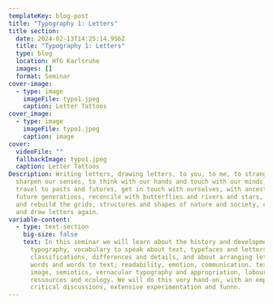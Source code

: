 ```yaml
---
templateKey: blog-post
title: "Typography 1: Letters"
title section:
  date: 2024-02-13T14:25:14.956Z
  title: "Typography 1: Letters"
  type: blog
  location: HfG Karlsruhe
  images: []
  format: Seminar
cover-image:
  - type: image
    imageFile: typo1.jpeg
    caption: Letter Tattoos
cover_image:
  - type: image
    imageFile: typo1.jpeg
    caption: image
cover:
  videoFile: ""
  fallbackImage: typo1.jpeg
  caption: Letter Tattoos
Description: Writing letters, drawing letters, to you, to me, to strangers. To
  sharpen our senses, to think with our hands and touch with our minds, we will
  travel to pasts and futures, get in touch with ourselves, with ancestors and
  future generations, reconcile with butterflies and rivers and stars, dissect
  and rebuild the grids, structures and shapes of nature and society, come back
  and draw letters again.
variable-content:
  - type: text-section
    big-size: false
    text: In this seminar we will learn about the history and developments of
      typography, vocabulary to speak about text, typefaces and letters;
      classifications, differences and details, and about arranging letters to
      words and words to text; readability, emotion, communication. text as
      image, semiotics, vernacular typography and appropriation, labour,
      ressources and ecology. We will do this very hand-on, with an emphasis on
      critical discussions, extensive experimentation and funnn.
---
```

